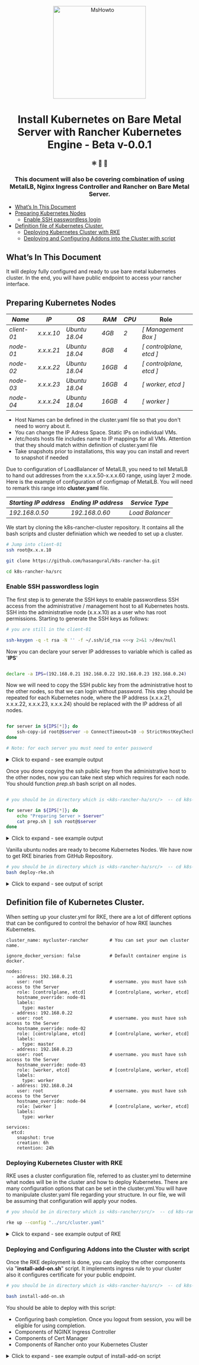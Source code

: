 <p align="center">
    <img alt="MsHowto" src="https://cdn.rancher.com/wp-content/uploads/2016/02/01225954/Rancher-and-Kubernetes.png" width="250" />
  </a>
</p>
<h1 align="center">
  Install Kubernetes on Bare Metal Server with Rancher Kubernetes Engine - Beta v-0.0.1
</h1>

<h3 align="center">
  ⚛️ 📄 🚀
</h3>
<h3 align="center">
  This document will also be covering combination of using MetalLB, Nginx Ingress Controller and Rancher  on Bare Metal Server. 
</h3>

- [What’s In This Document](#whats-in-this-document)
- [Preparing Kubernetes Nodes](#preparing-kubernetes-nodes)
  - [Enable SSH passwordless login](#enable-ssh-passwordless-login)
- [Definition file of Kubernetes Cluster.](#definition-file-of-kubernetes-cluster)
  - [Deploying Kubernetes Cluster with RKE](#deploying-kubernetes-cluster-with-rke)
  - [Deploying and Configuring Addons into the Cluster with script](#deploying-and-configuring-addons-into-the-cluster-with-script)

## What’s In This Document
It will deploy fully configured and ready to use bare metal kubernetes cluster. In the end, you will have public endpoint to access your rancher interface.
## Preparing Kubernetes Nodes

*Name*|*IP*|*OS*|*RAM*|*CPU*|**Role**| 
|----|----|----|----|----|----|
*client-01* |*x.x.x.10* |*Ubuntu 18.04*|*4GB* |*2*| *[ Management Box ]*            |
*node-01*   |*x.x.x.21* |*Ubuntu 18.04*|*8GB* |*4*| *[ controlplane, etcd ]*        |
*node-02*   |*x.x.x.22* |*Ubuntu 18.04*|*16GB*|*4*| *[ controlplane, etcd ]*        |
*node-03*   |*x.x.x.23* |*Ubuntu 18.04*|*16GB*|*4*| *[ worker, etcd ]*              |
*node-04*   |*x.x.x.24* |*Ubuntu 18.04*|*16GB*|*4*| *[ worker ]*                    |

* Host Names can be defined in the cluster.yaml file so that you don't need to worry about it.
* You can change the IP Adress Space. Static IPs on individual VMs.
* /etc/hosts hosts file includes name to IP mappings for all VMs. Attention that they should match within definition of cluster.yaml file
* Take snapshots prior to installations, this way you can install and revert to snapshot if needed

Due to configuration of LoadBalancer of MetalLB, you need to tell MetalLB to hand out addresses from the x.x.x.50-x.x.x.60 range, using layer 2 mode. Here is the example of configuration of configmap of MetalLB. You will need to remark this range into **cluster.yaml** file.

*Starting IP address*|*Ending IP address*|*Service Type*|
|----|----|----|
*192.168.0.50* |*192.168.0.60* |*Load Balancer*|

We start by cloning the k8s-rancher-cluster repository. It contains all the bash scripts and cluster definiation which we needed to set up a cluster.

```bash
# Jump into client-01
ssh root@x.x.x.10

git clone https://github.com/hasangural/k8s-rancher-ha.git

cd k8s-rancher-ha/src

```

### Enable SSH passwordless login

The first step is to generate the SSH keys to enable passwordless SSH access from the administrative / management host to all Kubernetes hosts. SSH into the administrative node (x.x.x.10) as a user who has root permissions. Starting to generate the SSH keys as follows:

```bash 
# you are still in the client-01

ssh-keygen -q -t rsa -N '' -f ~/.ssh/id_rsa <<<y 2>&1 >/dev/null

```

Now you can declare your server IP addresses to variable which is called as '**IPS**'

```bash

declare -a IPS=(192.168.0.21 192.168.0.22 192.168.0.23 192.168.0.24)

```

Now we will need to copy the SSH public key from the administrative host to the other nodes, so that we can login without password. This step should be repeated for each Kubernetes node, where the IP address (x.x.x.21, x.x.x.22, x.x.x.23, x.x.x.24) should be replaced with the IP address of all nodes.


```bash

for server in ${IPS[*]}; do
    ssh-copy-id root@$server -o ConnectTimeout=10 -o StrictHostKeyChecking=no
done

# Note: for each server you must need to enter password

```
<details>
  <summary>Click to expand - see example output</summary>

  ```bash
  # You should see the output as below-stated.
  "/usr/bin/ssh-copy-id: INFO: Source of key(s) to be installed: '/root/.ssh/id_rsa.pub'"
  "/usr/bin/ssh-copy-id: INFO: attempting to log in with the new key(s), to filter out any that are already installed"
  "/usr/bin/ssh-copy-id: INFO: 1 key(s) remain to be installed -- if you are prompted now it is to install the new keys"
  "root@192.168.0.21's password: *********"
  ```
</details>


Once you done copying the ssh public key from the administrative host to the other nodes, now you can take next step which requires for each node. You should function *prep.sh* bash script on all nodes.


```bash

# you should be in directory which is <k8s-rancher-ha/src/>  -- cd k8s-rancher-ha/src/

for server in ${IPS[*]}; do
    echo "Preparing Server > $server"
    cat prep.sh | ssh root@$server
done

```
<details>
  <summary>Click to expand - see example output</summary>

  ```bash
  # You should see the output as below-stated.
  "[TASK 1] Wipe Docker"
  "[TASK 2] Getting Update"
  "[TASK 3] Install packages to allow apt to use repo over https"
  "[TASK 4] Add Docker official GPG Key"
  "[TASK 5] Setting up Repository"
  "[TASK 6] Getting Update"
  "[TASK 7] Installing Docker"
  "[TASK 8] Create Docker Group"
  "[TASK 9] Add User to the docker Group"
  "[TASK 10] Activate Changes"

  ```
</details>

Vanilla ubuntu nodes are ready to become Kubernetes Nodes. We have now to get RKE binaries from GitHub Repository.

```bash
# you should be in directory which is <k8s-rancher-ha/src/>  -- cd k8s-rancher-ha/src/
bash deploy-rke.sh

```
<details>
  <summary>Click to expand - see output of script</summary>

  ```bash
  # You should see example of output as below-stated.
  "[TASK 1] Setting right path for binary"
  "[TASK 2] Downloading the RKE binary from"
  "[TASK 3] RKE is now executable by running the following command"
  "rke version v1.1.3"
  ```
</details>

## Definition file of Kubernetes Cluster.

When setting up your cluster.yml for RKE, there are a lot of different options that can be configured to control the behavior of how RKE launches Kubernetes.

```
cluster_name: mycluster-rancher        # You can set your own cluster name.

ignore_docker_version: false           # Default container engine is docker.

nodes:
  - address: 192.168.0.21
    user: root                         # username. you must have ssh access to the Server
    role: [controlplane, etcd]         # [controlplane, worker, etcd]
    hostname_override: node-01
    labels:
      type: master
  - address: 192.168.0.22
    user: root                         # username. you must have ssh access to the Server
    hostname_override: node-02
    role: [controlplane, etcd]         # [controlplane, worker, etcd]
    labels:
      type: master
  - address: 192.168.0.23
    user: root                         # username. you must have ssh access to the Server
    hostname_override: node-03
    role: [worker, etcd]               # [controlplane, worker, etcd]
    labels:
      type: worker
  - address: 192.168.0.24
    user: root                         # username. you must have ssh access to the Server
    hostname_override: node-04
    role: [worker ]                    # [controlplane, worker, etcd]
    labels:
      type: worker

services:
  etcd:
    snapshot: true
    creation: 6h
    retention: 24h
```

### Deploying Kubernetes Cluster with RKE

RKE uses a cluster configuration file, referred to as cluster.yml to determine what nodes will be in the cluster and how to deploy Kubernetes. There are many configuration options that can be set in the cluster.yml.You will have to manipulate cluster.yaml file regarding your structure. In our file, we will be assuming that configuration will apply your nodes.

```bash
# you should be in directory which is <k8s-rancher/src/>  -- cd k8s-rancher/src/

rke up --config "../src/cluster.yaml"

```
<details>
  <summary>Click to expand - see example output of RKE </summary>

  ```bash
  # You should see the output as below-stated.
    "INFO[0000] Running RKE version: v1.1.3"
    "INFO[0000] Initiating Kubernetes cluster"
    "INFO[0000] [dialer] Setup tunnel for host [192.168.0.24]"
    "INFO[0000] [dialer] Setup tunnel for host [192.168.0.22]"
    "INFO[0000] [dialer] Setup tunnel for host [192.168.0.21]"
    "INFO[0000] [dialer] Setup tunnel for host [192.168.0.23]"
    "INFO[0001] Checking if container [cluster-state-deployer] is running on host [192.168.0.22], try #1"
    "INFO[0001] Pulling image [rancher/rke-tools:v0.1.58] on host [192.168.0.22], try #1"
    "INFO[0010] Image [rancher/rke-tools:v0.1.58] exists on host [192.168.0.22]"
    "INFO[0016] Starting container [cluster-state-deployer] on host [192.168.0.22], try #1"
    "INFO[0017] [state] Successfully started [cluster-state-deployer] container on host [192.168.0.22]"
    "INFO[0017] Checking if container [cluster-state-deployer] is running on host [192.168.0.23], try #1"
    "INFO[0017] Pulling image [rancher/rke-tools:v0.1.58] on host [192.168.0.23], try #1"

  ```
</details>

### Deploying and Configuring Addons into the Cluster with script

Once the RKE deployment is done, you can deploy the other components via "**install-add-on.sh**" script. It implements ingress rule to your cluster also it configures certificate for your public endpoint.

```bash
# you should be in directory which is <k8s-rancher-ha/src/>  -- cd k8s-rancher-ha/src/

bash install-add-on.sh

```
You should be able to deploy with this script:
* Configuring bash completion. Once you logout from session, you will be eligible for using completion.
* Components of NGINX Ingress Controller 
* Components of Cert Manager 
* Components of Rancher onto your Kubernetes Cluster

<details>
  <summary>Click to expand - see example output of install-add-on script </summary>

  ```bash
  # You should see the output as below-stated.
    "[TASK 1] Generating Secret for metallb"
    "[TASK 2] Installing Helm for your Kubernetes Cluster"
    "[TASK 3] Adding NGNIX Ingress Controller to Helm Repo"
    "[TASK 3.1] Installing NGNIX Ingress Controller o your Cluster"
    "[TASK 4] Installing Cert Manager to your Cluster"
    "[TASK 4.1] Waiting for pods in 'cert-manager' namespace"
    "Waiting for pods in 'cert-manager' namespace."
    "Waiting for pods in 'cert-manager' namespace."
    "Waiting for pods in 'cert-manager' namespace."
    "[TASK 5] Adding Rancher Binaries to your Repo"
    "[TASK 5.1] Installing Rancher to your Cluster"
  ```
</details>






